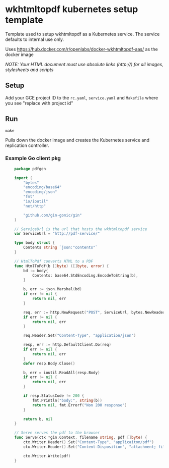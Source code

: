 # wkhtmltopdf kubernetes setup template

Template used to setup wkhtmltopdf as a Kubernetes service. The service defaults to internal use only.

Uses https://hub.docker.com/r/openlabs/docker-wkhtmltopdf-aas/ as the docker image

*NOTE: Your HTML document must use absolute links (http://) for all images, stylesheets and scripts*

## Setup

Add your GCE project ID to the `rc.yaml`, `service.yaml` and `Makefile` where you see "replace with project id"

## Run

	make

Pulls down the docker image and creates the Kubernetes service and replication controller.

### Example Go client pkg

```go
	package pdfgen

	import (
		"bytes"
		"encoding/base64"
		"encoding/json"
		"fmt"
		"io/ioutil"
		"net/http"

		"github.com/gin-gonic/gin"
	)

	// ServiceUrl is the url that hosts the wkhtmltopdf service
	var ServiceUrl = "http://pdf-service/"

	type body struct {
		Contents string `json:"contents"`
	}

	// HtmlToPdf converts HTML to a PDF
	func HtmlToPdf(b []byte) ([]byte, error) {
		bd := body{
			Contents: base64.StdEncoding.EncodeToString(b),
		}

		b, err := json.Marshal(bd)
		if err != nil {
			return nil, err
		}

		req, err := http.NewRequest("POST", ServiceUrl, bytes.NewReader(b))
		if err != nil {
			return nil, err
		}

		req.Header.Set("Content-Type", "application/json")

		resp, err := http.DefaultClient.Do(req)
		if err != nil {
			return nil, err
		}
		defer resp.Body.Close()

		b, err = ioutil.ReadAll(resp.Body)
		if err != nil {
			return nil, err
		}

		if resp.StatusCode != 200 {
			fmt.Println("body:", string(b))
			return nil, fmt.Errorf("Non 200 response")
		}

		return b, nil
	}

	// Serve serves the pdf to the browser
	func Serve(ctx *gin.Context, filename string, pdf []byte) {
		ctx.Writer.Header().Set("Content-Type", "applicaiton/pdf")
		ctx.Writer.Header().Set("Content-Disposition", "attachment; filename="+filename)

		ctx.Writer.Write(pdf)
	}

```
